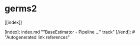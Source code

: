 # germs2

[[index]]

[//begin]: # "Autogenerated link references for markdown compatibility"
[index]: index.md ""BaseEstimator - Pipeline ..." track"
[//end]: # "Autogenerated link references"